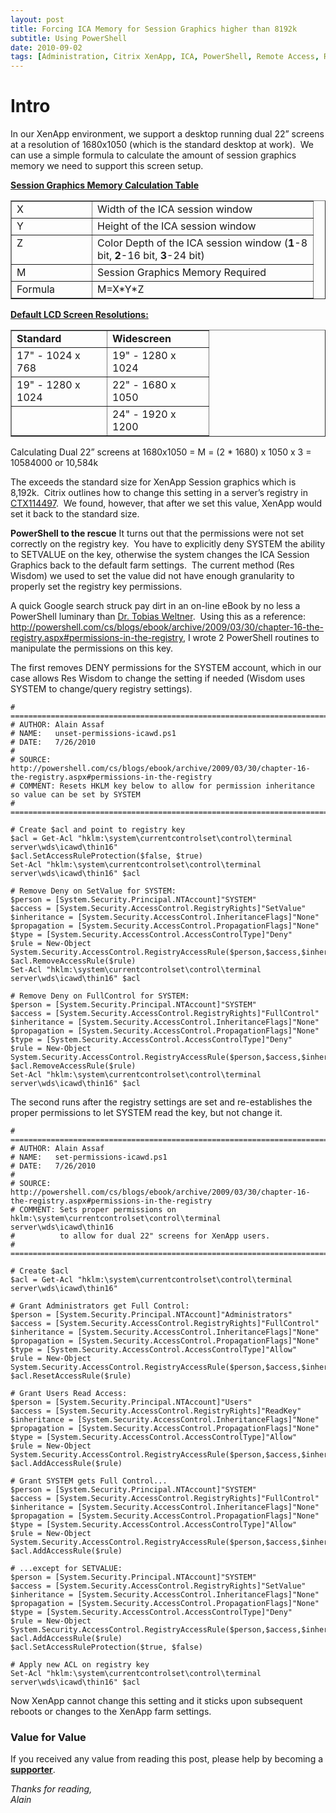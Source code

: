 ```yaml
---
layout: post
title: Forcing ICA Memory for Session Graphics higher than 8192k
subtitle: Using PowerShell
date: 2010-09-02
tags: [Administration, Citrix XenApp, ICA, PowerShell, Remote Access, Res Wisdom, Scripting, Windows Registry, XenApp]
---
```

# Intro

In our XenApp environment, we support a desktop running dual 22” screens at a resolution of 1680x1050 (which is the standard desktop at work).  We can use a simple formula to calculate the amount of session graphics memory we need to support this screen setup.


<strong><span style="text-decoration:underline;">Session Graphics Memory Calculation Table</span></strong>
<table border="1" cellspacing="0" cellpadding="3" width="437">
<tbody>
<tr>
<td width="98" valign="top">X</td>
<td width="337" valign="top">Width of the ICA session window</td>
</tr>
<tr>
<td width="103" valign="top">Y</td>
<td width="333" valign="top">Height of the ICA session window</td>
</tr>
<tr>
<td width="107" valign="top">Z</td>
<td width="330" valign="top">Color Depth of the ICA session  window
(<strong>1</strong>-8 bit, <strong>2</strong>-16 bit,  <strong>3</strong>-24 bit)</td>
</tr>
<tr>
<td width="110" valign="top">M</td>
<td width="328" valign="top">Session Graphics Memory Required</td>
</tr>
<tr>
<td width="112" valign="top">Formula</td>
<td width="326" valign="top">M=X*Y*Z</td>
</tr>
</tbody>
</table>


<strong><span style="text-decoration:underline;">Default LCD Screen Resolutions:</span></strong>
<table border="1" cellspacing="0" cellpadding="3" width="283">
<tbody>
<tr>
<td width="136" valign="top"><strong>Standard </strong></td>
<td width="145" valign="top"><strong>Widescreen </strong></td>
</tr>
<tr>
<td width="136" valign="top">17" - 1024 x 768</td>
<td width="146" valign="top">19" - 1280 x 1024</td>
</tr>
<tr>
<td width="136" valign="top">19" - 1280 x 1024</td>
<td width="146" valign="top">22" - 1680 x 1050</td>
</tr>
<tr>
<td width="136" valign="top"></td>
<td width="146" valign="top">24" - 1920 x 1200</td>
</tr>
</tbody>
</table>

Calculating Dual 22” screens at 1680x1050 = M = (2 * 1680) x 1050 x 3 =  10584000 or 10,584k

The exceeds the standard size for XenApp Session graphics which is 8,192k.  Citrix outlines how to change this setting in a server’s registry in <a title="How to Allow More Memory for Session Graphics on Windows Server 2003" href="http://support.citrix.com/article/CTX114497" target="_blank">CTX114497</a>.  We found, however, that after we set this value, XenApp would set it back to the standard size.

<strong>PowerShell to the rescue</strong>
It turns out that the permissions were not set correctly on the registry key.  You have to explicitly deny SYSTEM the ability to SETVALUE on the key, otherwise the system changes the ICA Session Graphics back to the default farm settings.  The current method (Res Wisdom) we used to set the value did not have enough granularity to properly set the registry key permissions.

A quick Google search struck pay dirt in an on-line eBook by no less a PowerShell luminary than <a href="https://mvp.support.microsoft.com/profile/Weltner" target="_blank">Dr. Tobias Weltner</a>.  Using this as a reference: <a href="http://powershell.com/cs/blogs/ebook/archive/2009/03/30/chapter-16-the-registry.aspx#permissions-in-the-registry">http://powershell.com/cs/blogs/ebook/archive/2009/03/30/chapter-16-the-registry.aspx#permissions-in-the-registry</a>, I wrote 2 PowerShell routines to manipulate the permissions on this key.

The first removes DENY permissions for the SYSTEM account, which in our case allows Res Wisdom to change the setting if needed (Wisdom uses SYSTEM to change/query registry settings).

```posh
# =========================================================================================================================
# AUTHOR: Alain Assaf
# NAME:   unset-permissions-icawd.ps1
# DATE:   7/26/2010
#
# SOURCE: http://powershell.com/cs/blogs/ebook/archive/2009/03/30/chapter-16-the-registry.aspx#permissions-in-the-registry
# COMMENT: Resets HKLM key below to allow for permission inheritance so value can be set by SYSTEM
# =========================================================================================================================

# Create $acl and point to registry key
$acl = Get-Acl "hklm:\system\currentcontrolset\control\terminal server\wds\icawd\thin16"
$acl.SetAccessRuleProtection($false, $true)
Set-Acl "hklm:\system\currentcontrolset\control\terminal server\wds\icawd\thin16" $acl

# Remove Deny on SetValue for SYSTEM:
$person = [System.Security.Principal.NTAccount]"SYSTEM"
$access = [System.Security.AccessControl.RegistryRights]"SetValue"
$inheritance = [System.Security.AccessControl.InheritanceFlags]"None"
$propagation = [System.Security.AccessControl.PropagationFlags]"None"
$type = [System.Security.AccessControl.AccessControlType]"Deny"
$rule = New-Object System.Security.AccessControl.RegistryAccessRule($person,$access,$inheritance,$propagation,$type)
$acl.RemoveAccessRule($rule)
Set-Acl "hklm:\system\currentcontrolset\control\terminal server\wds\icawd\thin16" $acl

# Remove Deny on FullControl for SYSTEM:
$person = [System.Security.Principal.NTAccount]"SYSTEM"
$access = [System.Security.AccessControl.RegistryRights]"FullControl"
$inheritance = [System.Security.AccessControl.InheritanceFlags]"None"
$propagation = [System.Security.AccessControl.PropagationFlags]"None"
$type = [System.Security.AccessControl.AccessControlType]"Deny"
$rule = New-Object System.Security.AccessControl.RegistryAccessRule($person,$access,$inheritance,$propagation,$type)
$acl.RemoveAccessRule($rule)
Set-Acl "hklm:\system\currentcontrolset\control\terminal server\wds\icawd\thin16" $acl
```

The second runs after the registry settings are set and re-establishes the proper permissions to let SYSTEM read the key, but not change it.

```posh
# =========================================================================================================================
# AUTHOR: Alain Assaf
# NAME:   set-permissions-icawd.ps1
# DATE:   7/26/2010
#
# SOURCE: http://powershell.com/cs/blogs/ebook/archive/2009/03/30/chapter-16-the-registry.aspx#permissions-in-the-registry
# COMMENT: Sets proper permissions on hklm:\system\currentcontrolset\control\terminal server\wds\icawd\thin16
#          to allow for dual 22" screens for XenApp users.
# =========================================================================================================================

# Create $acl
$acl = Get-Acl "hklm:\system\currentcontrolset\control\terminal server\wds\icawd\thin16"

# Grant Administrators get Full Control:
$person = [System.Security.Principal.NTAccount]"Administrators"
$access = [System.Security.AccessControl.RegistryRights]"FullControl"
$inheritance = [System.Security.AccessControl.InheritanceFlags]"None"
$propagation = [System.Security.AccessControl.PropagationFlags]"None"
$type = [System.Security.AccessControl.AccessControlType]"Allow"
$rule = New-Object System.Security.AccessControl.RegistryAccessRule($person,$access,$inheritance,$propagation,$type)
$acl.ResetAccessRule($rule)

# Grant Users Read Access:
$person = [System.Security.Principal.NTAccount]"Users"
$access = [System.Security.AccessControl.RegistryRights]"ReadKey"
$inheritance = [System.Security.AccessControl.InheritanceFlags]"None"
$propagation = [System.Security.AccessControl.PropagationFlags]"None"
$type = [System.Security.AccessControl.AccessControlType]"Allow"
$rule = New-Object System.Security.AccessControl.RegistryAccessRule($person,$access,$inheritance,$propagation,$type)
$acl.AddAccessRule($rule)

# Grant SYSTEM gets Full Control...
$person = [System.Security.Principal.NTAccount]"SYSTEM"
$access = [System.Security.AccessControl.RegistryRights]"FullControl"
$inheritance = [System.Security.AccessControl.InheritanceFlags]"None"
$propagation = [System.Security.AccessControl.PropagationFlags]"None"
$type = [System.Security.AccessControl.AccessControlType]"Allow"
$rule = New-Object System.Security.AccessControl.RegistryAccessRule($person,$access,$inheritance,$propagation,$type)
$acl.AddAccessRule($rule)

# ...except for SETVALUE:
$person = [System.Security.Principal.NTAccount]"SYSTEM"
$access = [System.Security.AccessControl.RegistryRights]"SetValue"
$inheritance = [System.Security.AccessControl.InheritanceFlags]"None"
$propagation = [System.Security.AccessControl.PropagationFlags]"None"
$type = [System.Security.AccessControl.AccessControlType]"Deny"
$rule = New-Object System.Security.AccessControl.RegistryAccessRule($person,$access,$inheritance,$propagation,$type)
$acl.AddAccessRule($rule)
$acl.SetAccessRuleProtection($true, $false)

# Apply new ACL on registry key
Set-Acl "hklm:\system\currentcontrolset\control\terminal server\wds\icawd\thin16" $acl
```

Now XenApp cannot change this setting and it sticks upon subsequent reboots or changes to the XenApp farm settings.

### Value for Value
If you received any value from reading this post, please help by becoming a [**supporter**](https://www.paypal.com/donate?hosted_button_id=73HNLGA2SGLLU).

*Thanks for reading,*  
*Alain*